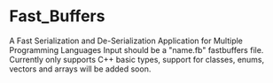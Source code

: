 # Fast_Buffers
A Fast Serialization and De-Serialization Application for Multiple Programming Languages
Input should be a "name.fb" fastbuffers file. Currently only supports C++ basic types, support for classes, enums, vectors and arrays will
be added soon.
